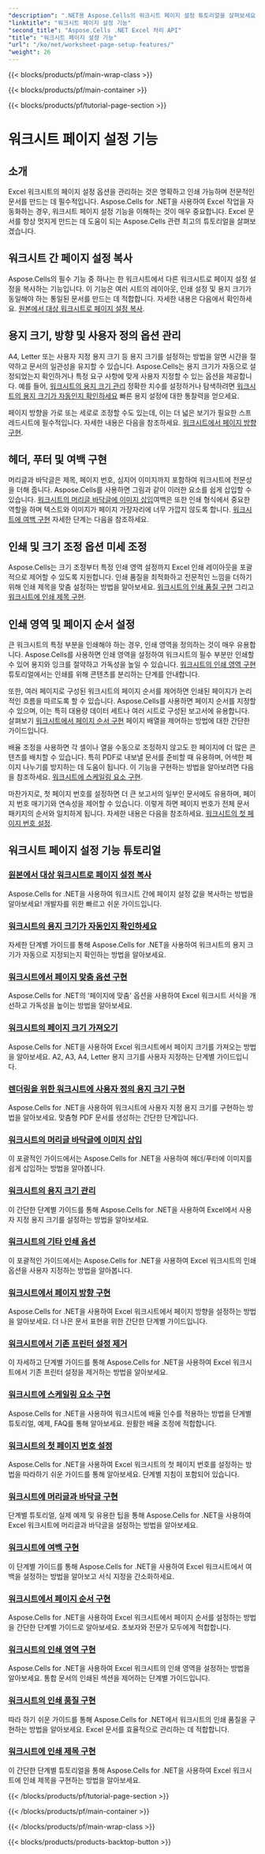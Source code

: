 ```yaml
---
"description": ".NET용 Aspose.Cells의 워크시트 페이지 설정 튜토리얼을 살펴보세요. 여기에는 페이지 설정 복사, 용지 크기 관리, Excel 워크시트의 인쇄 품질 설정 등이 포함됩니다."
"linktitle": "워크시트 페이지 설정 기능"
"second_title": "Aspose.Cells .NET Excel 처리 API"
"title": "워크시트 페이지 설정 기능"
"url": "/ko/net/worksheet-page-setup-features/"
"weight": 26
---
```


{{< blocks/products/pf/main-wrap-class >}}

{{< blocks/products/pf/main-container >}}

{{< blocks/products/pf/tutorial-page-section >}}

# 워크시트 페이지 설정 기능

## 소개

Excel 워크시트의 페이지 설정 옵션을 관리하는 것은 명확하고 인쇄 가능하며 전문적인 문서를 만드는 데 필수적입니다. Aspose.Cells for .NET을 사용하여 Excel 작업을 자동화하는 경우, 워크시트 페이지 설정 기능을 이해하는 것이 매우 중요합니다. Excel 문서를 항상 멋지게 만드는 데 도움이 되는 Aspose.Cells 관련 최고의 튜토리얼을 살펴보겠습니다.

## 워크시트 간 페이지 설정 복사

Aspose.Cells의 필수 기능 중 하나는 한 워크시트에서 다른 워크시트로 페이지 설정 설정을 복사하는 기능입니다. 이 기능은 여러 시트의 레이아웃, 인쇄 설정 및 용지 크기가 동일해야 하는 통일된 문서를 만드는 데 적합합니다. 자세한 내용은 다음에서 확인하세요. [원본에서 대상 워크시트로 페이지 설정 복사](./copy-page-setup-settings/).

## 용지 크기, 방향 및 사용자 정의 옵션 관리
A4, Letter 또는 사용자 지정 용지 크기 등 용지 크기를 설정하는 방법을 알면 시간을 절약하고 문서의 일관성을 유지할 수 있습니다. Aspose.Cells는 용지 크기가 자동으로 설정되었는지 확인하거나 특정 요구 사항에 맞게 사용자 지정할 수 있는 옵션을 제공합니다. 예를 들어, [워크시트의 용지 크기 관리](./manage-paper-size/) 정확한 치수를 설정하거나 탐색하려면 [워크시트의 용지 크기가 자동인지 확인하세요](./check-automatic-paper-size/) 빠른 용지 설정에 대한 통찰력을 얻으세요.

페이지 방향을 가로 또는 세로로 조정할 수도 있는데, 이는 더 넓은 보기가 필요한 스프레드시트에 필수적입니다. 자세한 내용은 다음을 참조하세요. [워크시트에서 페이지 방향 구현](./implement-page-orientation/).

## 헤더, 푸터 및 여백 구현
머리글과 바닥글은 제목, 페이지 번호, 심지어 이미지까지 포함하여 워크시트에 전문성을 더해 줍니다. Aspose.Cells를 사용하면 그림과 같이 이러한 요소를 쉽게 삽입할 수 있습니다. [워크시트의 머리글 바닥글에 이미지 삽입](./insert-image-in-header-footer/)여백은 또한 인쇄 형식에서 중요한 역할을 하며 텍스트와 이미지가 페이지 가장자리에 너무 가깝지 않도록 합니다. [워크시트에 여백 구현](./implement-margins/) 자세한 단계는 다음을 참조하세요.

## 인쇄 및 크기 조정 옵션 미세 조정

Aspose.Cells는 크기 조정부터 특정 인쇄 영역 설정까지 Excel 인쇄 레이아웃을 포괄적으로 제어할 수 있도록 지원합니다. 인쇄 품질을 최적화하고 전문적인 느낌을 더하기 위해 인쇄 제목을 맞춤 설정하는 방법을 알아보세요. [워크시트의 인쇄 품질 구현](./implement-print-quality/) 그리고 [워크시트에 인쇄 제목 구현](./implement-print-title/).

## 인쇄 영역 및 페이지 순서 설정

큰 워크시트의 특정 부분을 인쇄해야 하는 경우, 인쇄 영역을 정의하는 것이 매우 유용합니다. Aspose.Cells를 사용하면 인쇄 영역을 설정하여 워크시트의 필수 부분만 인쇄할 수 있어 용지와 잉크를 절약하고 가독성을 높일 수 있습니다. [워크시트의 인쇄 영역 구현](./implement-print-area/) 튜토리얼에서는 인쇄를 위해 콘텐츠를 분리하는 단계를 안내합니다.

또한, 여러 페이지로 구성된 워크시트의 페이지 순서를 제어하면 인쇄된 페이지가 논리적인 흐름을 따르도록 할 수 있습니다. Aspose.Cells를 사용하면 페이지 순서를 지정할 수 있으며, 이는 특히 대용량 데이터 세트나 여러 시트로 구성된 보고서에 유용합니다. 살펴보기 [워크시트에서 페이지 순서 구현](./implement-page-order/) 페이지 배열을 제어하는 방법에 대한 간단한 가이드입니다.

배율 조정을 사용하면 각 셀이나 열을 수동으로 조정하지 않고도 한 페이지에 더 많은 콘텐츠를 배치할 수 있습니다. 특히 PDF로 내보낼 문서를 준비할 때 유용하며, 어색한 페이지 나누기를 방지하는 데 도움이 됩니다. 이 기능을 구현하는 방법을 알아보려면 다음을 참조하세요. [워크시트에 스케일링 요소 구현](./implement-scaling-factor/).

마찬가지로, 첫 페이지 번호를 설정하면 더 큰 보고서의 일부인 문서에도 유용하며, 페이지 번호 매기기와 연속성을 제어할 수 있습니다. 이렇게 하면 페이지 번호가 전체 문서 패키지의 순서와 일치하게 됩니다. 자세한 내용은 다음을 참조하세요. [워크시트의 첫 페이지 번호 설정](./set-first-page-number/).

## 워크시트 페이지 설정 기능 튜토리얼
### [원본에서 대상 워크시트로 페이지 설정 복사](./copy-page-setup-settings/)
Aspose.Cells for .NET을 사용하여 워크시트 간에 페이지 설정 값을 복사하는 방법을 알아보세요! 개발자를 위한 빠르고 쉬운 가이드입니다.
### [워크시트의 용지 크기가 자동인지 확인하세요](./check-automatic-paper-size/)
자세한 단계별 가이드를 통해 Aspose.Cells for .NET을 사용하여 워크시트의 용지 크기가 자동으로 지정되는지 확인하는 방법을 알아보세요.
### [워크시트에서 페이지 맞춤 옵션 구현](./implement-fit-to-pages-options/)
Aspose.Cells for .NET의 '페이지에 맞춤' 옵션을 사용하여 Excel 워크시트 서식을 개선하고 가독성을 높이는 방법을 알아보세요.
### [워크시트의 페이지 크기 가져오기](./get-page-dimensions/)
Aspose.Cells for .NET을 사용하여 Excel 워크시트에서 페이지 크기를 가져오는 방법을 알아보세요. A2, A3, A4, Letter 용지 크기를 사용자 지정하는 단계별 가이드입니다.
### [렌더링을 위한 워크시트에 사용자 정의 용지 크기 구현](./implement-custom-paper-size-for-rendering/)
Aspose.Cells for .NET을 사용하여 워크시트에 사용자 지정 용지 크기를 구현하는 방법을 알아보세요. 맞춤형 PDF 문서를 생성하는 간단한 단계입니다.
### [워크시트의 머리글 바닥글에 이미지 삽입](./insert-image-in-header-footer/)
이 포괄적인 가이드에서는 Aspose.Cells for .NET을 사용하여 헤더/푸터에 이미지를 쉽게 삽입하는 방법을 알아봅니다.
### [워크시트의 용지 크기 관리](./manage-paper-size/)
이 간단한 단계별 가이드를 통해 Aspose.Cells for .NET을 사용하여 Excel에서 사용자 지정 용지 크기를 설정하는 방법을 알아보세요.
### [워크시트의 기타 인쇄 옵션](./other-print-options/)
이 포괄적인 가이드에서는 Aspose.Cells for .NET을 사용하여 Excel 워크시트의 인쇄 옵션을 사용자 지정하는 방법을 알아봅니다.
### [워크시트에서 페이지 방향 구현](./implement-page-orientation/)
Aspose.Cells for .NET을 사용하여 Excel 워크시트에서 페이지 방향을 설정하는 방법을 알아보세요. 더 나은 문서 표현을 위한 간단한 단계별 가이드입니다.
### [워크시트에서 기존 프린터 설정 제거](./remove-existing-printer-settings/)
이 자세하고 단계별 가이드를 통해 Aspose.Cells for .NET을 사용하여 Excel 워크시트에서 기존 프린터 설정을 제거하는 방법을 알아보세요.
### [워크시트에 스케일링 요소 구현](./implement-scaling-factor/)
Aspose.Cells for .NET을 사용하여 워크시트에 배율 인수를 적용하는 방법을 단계별 튜토리얼, 예제, FAQ를 통해 알아보세요. 원활한 배율 조정에 적합합니다.
### [워크시트의 첫 페이지 번호 설정](./set-first-page-number/)
Aspose.Cells for .NET을 사용하여 Excel 워크시트의 첫 페이지 번호를 설정하는 방법을 따라하기 쉬운 가이드를 통해 알아보세요. 단계별 지침이 포함되어 있습니다.
### [워크시트에 머리글과 바닥글 구현](./implement-header-and-footer/)
단계별 튜토리얼, 실제 예제 및 유용한 팁을 통해 Aspose.Cells for .NET을 사용하여 Excel 워크시트에 머리글과 바닥글을 설정하는 방법을 알아보세요.
### [워크시트에 여백 구현](./implement-margins/)
이 단계별 가이드를 통해 Aspose.Cells for .NET을 사용하여 Excel 워크시트에서 여백을 설정하는 방법을 알아보고 서식 지정을 간소화하세요.
### [워크시트에서 페이지 순서 구현](./implement-page-order/)
Aspose.Cells for .NET을 사용하여 Excel 워크시트에서 페이지 순서를 설정하는 방법을 간단한 단계별 가이드로 알아보세요. 초보자와 전문가 모두에게 적합합니다.
### [워크시트의 인쇄 영역 구현](./implement-print-area/)
Aspose.Cells for .NET을 사용하여 Excel 워크시트의 인쇄 영역을 설정하는 방법을 알아보세요. 통합 문서의 인쇄된 섹션을 제어하는 단계별 가이드입니다.
### [워크시트의 인쇄 품질 구현](./implement-print-quality/)
따라 하기 쉬운 가이드를 통해 Aspose.Cells for .NET에서 워크시트의 인쇄 품질을 구현하는 방법을 알아보세요. Excel 문서를 효율적으로 관리하는 데 적합합니다.
### [워크시트에 인쇄 제목 구현](./implement-print-title/)
이 간단한 단계별 튜토리얼을 통해 Aspose.Cells for .NET을 사용하여 Excel 워크시트에 인쇄 제목을 구현하는 방법을 알아보세요.

{{< /blocks/products/pf/tutorial-page-section >}}

{{< /blocks/products/pf/main-container >}}

{{< /blocks/products/pf/main-wrap-class >}}

{{< blocks/products/products-backtop-button >}}